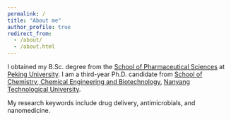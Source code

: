 ```yaml
---
permalink: /
title: "About me"
author_profile: true
redirect_from: 
  - /about/
  - /about.html
---
```



I obtained my B.Sc. degree from the [School of Pharmaceutical Sciences](https://sps.bjmu.edu.cn/) at [Peking University](pku.edu.cn). I am a third-year Ph.D. candidate from [School of Chemistry, Chemical Engineering and Biotechnology](https://www.ntu.edu.sg/cceb), [Nanyang Technological University](https://www.ntu.edu.sg/). 

My research keywords include drug delivery, antimicrobials, and nanomedicine. 
